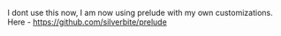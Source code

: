 I dont use this now, I am now using prelude with my own customizations.
Here - https://github.com/silverbite/prelude
